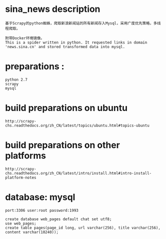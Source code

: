 # sina_news description
	基于Scrapy的python蜘蛛，爬取新浪新闻站的所有新闻存入Mysql，采用广度优先策略，多线程爬取。

	附带Docker环境镜像。
	This is a spider written in python. It requested links in domain 'news.sina.cn' and stored transformed data into mysql.

# preparations :
	python 2.7
	scrapy
	mysql

# build preparations on ubuntu
	http://scrapy-chs.readthedocs.org/zh_CN/latest/topics/ubuntu.html#topics-ubuntu
# build preparations on other platforms
	http://scrapy-chs.readthedocs.org/zh_CN/latest/intro/install.html#intro-install-platform-notes
	
# database: mysql
	port:3306 user:root password:1993
	
	create database web_pages default chat set utf8;
	use web_pages;
	create table pages(page_id long, url varchar(256), title varchar(256), content varchar(10240));

